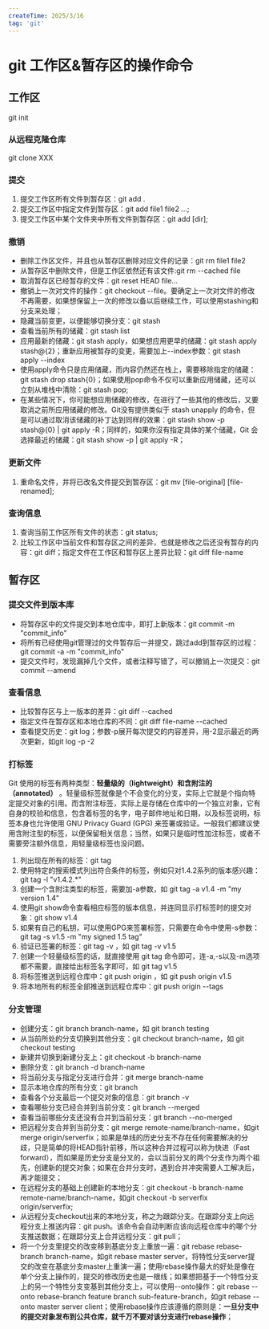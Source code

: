 ```yaml
---
createTime: 2025/3/16
tag: 'git'
---
```

# git 工作区&暂存区的操作命令

## 工作区

git init

### 从远程克隆仓库

git clone XXX

### 提交

1. 提交工作区所有文件到暂存区：git add .
2. 提交工作区中指定文件到暂存区：git add file1 file2 ...;
3. 提交工作区中某个文件夹中所有文件到暂存区：git add [dir];

### 撤销

- 删除工作区文件，并且也从暂存区删除对应文件的记录：git rm file1 file2
- 从暂存区中删除文件，但是工作区依然还有该文件:git rm --cached file
- 取消暂存区已经暂存的文件：git reset HEAD file...
- 撤销上一次对文件的操作：git checkout --file。要确定上一次对文件的修改不再需要，如果想保留上一次的修改以备以后继续工作，可以使用stashing和分支来处理；
- 隐藏当前变更，以便能够切换分支：git stash
- 查看当前所有的储藏：git stash list
- 应用最新的储藏：git stash apply，如果想应用更早的储藏：git stash apply stash@{2}；重新应用被暂存的变更，需要加上--index参数：git stash apply --index
- 使用apply命令只是应用储藏，而内容仍然还在栈上，需要移除指定的储藏：git stash drop stash{0}；如果使用pop命令不仅可以重新应用储藏，还可以立刻从堆栈中清除：git stash pop;
- 在某些情况下，你可能想应用储藏的修改，在进行了一些其他的修改后，又要取消之前所应用储藏的修改。Git没有提供类似于 stash unapply 的命令，但是可以通过取消该储藏的补丁达到同样的效果：git stash show -p stash@{0} | git apply -R；同样的，如果你沒有指定具体的某个储藏，Git 会选择最近的储藏：git stash show -p | git apply -R；

### 更新文件

1. 重命名文件，并将已改名文件提交到暂存区：git mv [file-original] [file-renamed];

### 查询信息

1. 查询当前工作区所有文件的状态：git status;
1. 比较工作区中当前文件和暂存区之间的差异，也就是修改之后还没有暂存的内容：git diff；指定文件在工作区和暂存区上差异比较：git diff file-name

## 暂存区

### 提交文件到版本库

- 将暂存区中的文件提交到本地仓库中，即打上新版本：git commit -m "commit_info"
- 将所有已经使用git管理过的文件暂存后一并提交，跳过add到暂存区的过程：git commit -a -m "commit_info"
- 提交文件时，发现漏掉几个文件，或者注释写错了，可以撤销上一次提交：git commit --amend

### 查看信息

- 比较暂存区与上一版本的差异：git diff --cached
- 指定文件在暂存区和本地仓库的不同：git diff file-name --cached
- 查看提交历史：git log；参数-p展开每次提交的内容差异，用-2显示最近的两次更新，如git log -p -2

### 打标签

Git 使用的标签有两种类型：**轻量级的（lightweight）和含附注的（annotated）** 。轻量级标签就像是个不会变化的分支，实际上它就是个指向特定提交对象的引用。而含附注标签，实际上是存储在仓库中的一个独立对象，它有自身的校验和信息，包含着标签的名字，电子邮件地址和日期，以及标签说明，标签本身也允许使用 GNU Privacy Guard (GPG) 来签署或验证。一般我们都建议使用含附注型的标签，以便保留相关信息；当然，如果只是临时性加注标签，或者不需要旁注额外信息，用轻量级标签也没问题。

1. 列出现在所有的标签：git tag
1. 使用特定的搜索模式列出符合条件的标签，例如只对1.4.2系列的版本感兴趣：git tag -l "v1.4.2.*"
1. 创建一个含附注类型的标签，需要加-a参数，如 git tag -a v1.4 -m "my version 1.4"
1. 使用git show命令查看相应标签的版本信息，并连同显示打标签时的提交对象：git show v1.4
1. 如果有自己的私钥，可以使用GPG来签署标签，只需要在命令中使用-s参数：git tag -s v1.5 -m "my signed 1.5 tag"
1. 验证已签署的标签：git tag -v ，如 git tag -v v1.5
1. 创建一个轻量级标签的话，就直接使用 git tag 命令即可，连-a,-s以及-m选项都不需要，直接给出标签名字即可，如 git tag v1.5
1. 将标签推送到远程仓库中：git push origin ，如 git push origin v1.5
1. 将本地所有的标签全部推送到远程仓库中：git push origin --tags

### 分支管理

- 创建分支：git branch branch-name，如 git branch testing
- 从当前所处的分支切换到其他分支：git checkout branch-name，如 git checkout testing
- 新建并切换到新建分支上：git checkout -b branch-name
- 删除分支：git branch -d branch-name
- 将当前分支与指定分支进行合并：git merge branch-name
- 显示本地仓库的所有分支：git branch
- 查看各个分支最后一个提交对象的信息：git branch -v
- 查看哪些分支已经合并到当前分支：git branch --merged
- 查看当前哪些分支还没有合并到当前分支：git branch --no-merged
- 把远程分支合并到当前分支：git merge remote-name/branch-name，如git merge origin/serverfix；如果是单线的历史分支不存在任何需要解决的分歧，只是简单的将HEAD指针前移，所以这种合并过程可以称为快进（Fast forward），而如果是历史分支是分叉的，会以当前分叉的两个分支作为两个祖先，创建新的提交对象；如果在合并分支时，遇到合并冲突需要人工解决后，再才能提交；
- 在远程分支的基础上创建新的本地分支：git checkout -b branch-name remote-name/branch-name，如git checkout -b serverfix origin/serverfix;
- 从远程分支checkout出来的本地分支，称之为跟踪分支。在跟踪分支上向远程分支上推送内容：git push。该命令会自动判断应该向远程仓库中的哪个分支推送数据；在跟踪分支上合并远程分支：git pull；
- 将一个分支里提交的改变移到基底分支上重放一遍：git rebase rebase-branch branch-name，如git rebase master server，将特性分支server提交的改变在基底分支master上重演一遍；使用rebase操作最大的好处是像在单个分支上操作的，提交的修改历史也是一根线；如果想把基于一个特性分支上的另一个特性分支变基到其他分支上，可以使用--onto操作：git rebase --onto rebase-branch feature branch sub-feature-branch，如git rebase --onto master server client；使用rebase操作应该遵循的原则是：**一旦分支中的提交对象发布到公共仓库，就千万不要对该分支进行rebase操作**；
